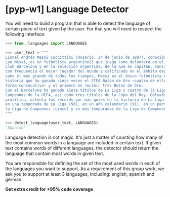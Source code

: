 # [pyp-w1] Language Detector

You will need to build a program that is able to detect the language of certain piece of text given by the user. For that you will need to respect the following interface:

```python
>>> from .languages import LANGUAGES

>>> user_text = """
Lionel Andrés Messi Cuccittini (Rosario, 24 de junio de 1987), conocido como
Leo Messi, es un futbolista argentino11 que juega como delantero en el Fútbol
Club Barcelona y en la selección argentina, de la que es capitán. Considerado
con frecuencia el mejor jugador del mundo y calificado en el ámbito deportivo
como el más grande de todos los tiempos, Messi es el único futbolista en la
historia que ha ganado cinco veces el FIFA Balón de Oro –cuatro de ellos en
forma consecutiva– y el primero en recibir tres Botas de Oro.
Con el Barcelona ha ganado siete títulos de La Liga y cuatro de la Liga de
Campeones de la UEFA, así como tres títulos de la Copa del Rey. Goleador
prolífico, ostenta los récords por más goles en la historia de La Liga (308),
en una temporada de La Liga (50), en un año calendario (91), en un partido de
la Liga de Campeones (cinco) y en más temporadas de la Liga de Campeones (cinco).
"""

>>> detect_language(user_text, LANGUAGES)
'Spanish'
```

Language detection is not magic. It's just a matter of counting how many of the most common words in a language are included in certain text. If given text contains words of different languages, the detector should return the language that contain most words in given text.

You are responsible for defining the set of the most used words in each of the languages you want to support. As a requirement of this group work, we ask you to support at least 3 languages, including: english, spanish and german.

**Get extra credit for +95% code coverage**
